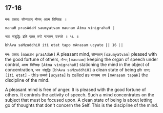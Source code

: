 ## 17-16


```shloka-sa
मनः प्रसादः सौम्यत्वम् मौनम् आत्म विनिग्रहः ।
```
```shloka-sa-hk
manaH prasAdaH saumyatvam maunam Atma vinigrahaH |
```
```shloka-sa
भाव संशुद्धिः इति एतत् तपो मानसम् उच्यते ॥ १६ ॥
```
```shloka-sa-hk
bhAva saMzuddhiH iti etat tapo mAnasam ucyate || 16 ||
```

`मनः प्रसादः` `[manaH prasAdaH]` A pleasant mind, `सौम्यत्वम्` `[saumyatvam]` pleased with the good fortune of others, `मौनम्` `[maunam]` keeping the organ of speech under control, `आत्म विनिग्रहः` `[Atma vinigrahaH]` stationing the mind in the object of concentration, `भाव संशुद्धिः` `[bhAva saMzuddhiH]` a clean state of being `इति एतत्` `[iti etat]` - this `उच्यते` `[ucyate]` is called as `मानसम् तपः` `[mAnasam tapaH]` the discipline of the mind.

A pleasant mind is free of anger. It is pleased with the good fortune of others. It controls the activity of speech. Such a mind concentrates on the subject that must be focused upon. A clean state of being is about letting go of thoughts that don't concern the Self. This is the discipline of the mind. 

